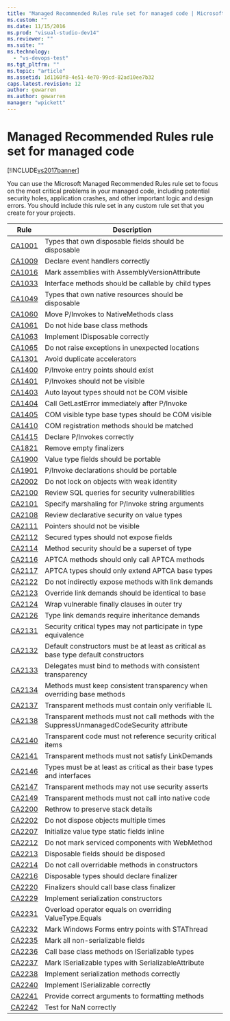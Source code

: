 ```yaml
---
title: "Managed Recommended Rules rule set for managed code | Microsoft Docs"
ms.custom: ""
ms.date: 11/15/2016
ms.prod: "visual-studio-dev14"
ms.reviewer: ""
ms.suite: ""
ms.technology: 
  - "vs-devops-test"
ms.tgt_pltfrm: ""
ms.topic: "article"
ms.assetid: 1d1160f8-4e51-4e70-99cd-82ad10ee7b32
caps.latest.revision: 12
author: gewarren
ms.author: gewarren
manager: "wpickett"
---
```

# Managed Recommended Rules rule set for managed code
[!INCLUDE[vs2017banner](../includes/vs2017banner.md)]

You can use the Microsoft Managed Recommended Rules rule set to focus on the most critical problems in your managed code, including potential security holes, application crashes, and other important logic and design errors. You should include this rule set in any custom rule set that you create for your projects.  
  
|Rule|Description|  
|----------|-----------------|  
|[CA1001](../code-quality/ca1001-types-that-own-disposable-fields-should-be-disposable.md)|Types that own disposable fields should be disposable|  
|[CA1009](../code-quality/ca1009-declare-event-handlers-correctly.md)|Declare event handlers correctly|  
|[CA1016](../code-quality/ca1016-mark-assemblies-with-assemblyversionattribute.md)|Mark assemblies with AssemblyVersionAttribute|  
|[CA1033](../code-quality/ca1033-interface-methods-should-be-callable-by-child-types.md)|Interface methods should be callable by child types|  
|[CA1049](../code-quality/ca1049-types-that-own-native-resources-should-be-disposable.md)|Types that own native resources should be disposable|  
|[CA1060](../code-quality/ca1060-move-p-invokes-to-nativemethods-class.md)|Move P/Invokes to NativeMethods class|  
|[CA1061](../code-quality/ca1061-do-not-hide-base-class-methods.md)|Do not hide base class methods|  
|[CA1063](../code-quality/ca1063-implement-idisposable-correctly.md)|Implement IDisposable correctly|  
|[CA1065](../code-quality/ca1065-do-not-raise-exceptions-in-unexpected-locations.md)|Do not raise exceptions in unexpected locations|  
|[CA1301](../code-quality/ca1301-avoid-duplicate-accelerators.md)|Avoid duplicate accelerators|  
|[CA1400](../code-quality/ca1400-p-invoke-entry-points-should-exist.md)|P/Invoke entry points should exist|  
|[CA1401](../code-quality/ca1401-p-invokes-should-not-be-visible.md)|P/Invokes should not be visible|  
|[CA1403](../code-quality/ca1403-auto-layout-types-should-not-be-com-visible.md)|Auto layout types should not be COM visible|  
|[CA1404](../code-quality/ca1404-call-getlasterror-immediately-after-p-invoke.md)|Call GetLastError immediately after P/Invoke|  
|[CA1405](../code-quality/ca1405-com-visible-type-base-types-should-be-com-visible.md)|COM visible type base types should be COM visible|  
|[CA1410](../code-quality/ca1410-com-registration-methods-should-be-matched.md)|COM registration methods should be matched|  
|[CA1415](../code-quality/ca1415-declare-p-invokes-correctly.md)|Declare P/Invokes correctly|  
|[CA1821](../code-quality/ca1821-remove-empty-finalizers.md)|Remove empty finalizers|  
|[CA1900](../code-quality/ca1900-value-type-fields-should-be-portable.md)|Value type fields should be portable|  
|[CA1901](../code-quality/ca1901-p-invoke-declarations-should-be-portable.md)|P/Invoke declarations should be portable|  
|[CA2002](../code-quality/ca2002-do-not-lock-on-objects-with-weak-identity.md)|Do not lock on objects with weak identity|  
|[CA2100](../code-quality/ca2100-review-sql-queries-for-security-vulnerabilities.md)|Review SQL queries for security vulnerabilities|  
|[CA2101](../code-quality/ca2101-specify-marshaling-for-p-invoke-string-arguments.md)|Specify marshaling for P/Invoke string arguments|  
|[CA2108](../code-quality/ca2108-review-declarative-security-on-value-types.md)|Review declarative security on value types|  
|[CA2111](../code-quality/ca2111-pointers-should-not-be-visible.md)|Pointers should not be visible|  
|[CA2112](../code-quality/ca2112-secured-types-should-not-expose-fields.md)|Secured types should not expose fields|  
|[CA2114](../code-quality/ca2114-method-security-should-be-a-superset-of-type.md)|Method security should be a superset of type|  
|[CA2116](../code-quality/ca2116-aptca-methods-should-only-call-aptca-methods.md)|APTCA methods should only call APTCA methods|  
|[CA2117](../code-quality/ca2117-aptca-types-should-only-extend-aptca-base-types.md)|APTCA types should only extend APTCA base types|  
|[CA2122](../code-quality/ca2122-do-not-indirectly-expose-methods-with-link-demands.md)|Do not indirectly expose methods with link demands|  
|[CA2123](../code-quality/ca2123-override-link-demands-should-be-identical-to-base.md)|Override link demands should be identical to base|  
|[CA2124](../code-quality/ca2124-wrap-vulnerable-finally-clauses-in-outer-try.md)|Wrap vulnerable finally clauses in outer try|  
|[CA2126](../code-quality/ca2126-type-link-demands-require-inheritance-demands.md)|Type link demands require inheritance demands|  
|[CA2131](../code-quality/ca2131-security-critical-types-may-not-participate-in-type-equivalence.md)|Security critical types may not participate in type equivalence|  
|[CA2132](../code-quality/ca2132-default-constructors-must-be-at-least-as-critical-as-base-type-default-constructors.md)|Default constructors must be at least as critical as base type default constructors|  
|[CA2133](../code-quality/ca2133-delegates-must-bind-to-methods-with-consistent-transparency.md)|Delegates must bind to methods with consistent transparency|  
|[CA2134](../code-quality/ca2134-methods-must-keep-consistent-transparency-when-overriding-base-methods.md)|Methods must keep consistent transparency when overriding base methods|  
|[CA2137](../code-quality/ca2137-transparent-methods-must-contain-only-verifiable-il.md)|Transparent methods must contain only verifiable IL|  
|[CA2138](../code-quality/ca2138-transparent-methods-must-not-call-methods-with-the-suppressunmanagedcodesecurity-attribute.md)|Transparent methods must not call methods with the SuppressUnmanagedCodeSecurity attribute|  
|[CA2140](../code-quality/ca2140-transparent-code-must-not-reference-security-critical-items.md)|Transparent code must not reference security critical items|  
|[CA2141](../code-quality/ca2141-transparent-methods-must-not-satisfy-linkdemands.md)|Transparent methods must not satisfy LinkDemands|  
|[CA2146](../code-quality/ca2146-types-must-be-at-least-as-critical-as-their-base-types-and-interfaces.md)|Types must be at least as critical as their base types and interfaces|  
|[CA2147](../code-quality/ca2147-transparent-methods-may-not-use-security-asserts.md)|Transparent methods may not use security asserts|  
|[CA2149](../code-quality/ca2149-transparent-methods-must-not-call-into-native-code.md)|Transparent methods must not call into native code|  
|[CA2200](../code-quality/ca2200-rethrow-to-preserve-stack-details.md)|Rethrow to preserve stack details|  
|[CA2202](../code-quality/ca2202-do-not-dispose-objects-multiple-times.md)|Do not dispose objects multiple times|  
|[CA2207](../code-quality/ca2207-initialize-value-type-static-fields-inline.md)|Initialize value type static fields inline|  
|[CA2212](../code-quality/ca2212-do-not-mark-serviced-components-with-webmethod.md)|Do not mark serviced components with WebMethod|  
|[CA2213](../code-quality/ca2213-disposable-fields-should-be-disposed.md)|Disposable fields should be disposed|  
|[CA2214](../code-quality/ca2214-do-not-call-overridable-methods-in-constructors.md)|Do not call overridable methods in constructors|  
|[CA2216](../code-quality/ca2216-disposable-types-should-declare-finalizer.md)|Disposable types should declare finalizer|  
|[CA2220](../code-quality/ca2220-finalizers-should-call-base-class-finalizer.md)|Finalizers should call base class finalizer|  
|[CA2229](../code-quality/ca2229-implement-serialization-constructors.md)|Implement serialization constructors|  
|[CA2231](../code-quality/ca2231-overload-operator-equals-on-overriding-valuetype-equals.md)|Overload operator equals on overriding ValueType.Equals|  
|[CA2232](../code-quality/ca2232-mark-windows-forms-entry-points-with-stathread.md)|Mark Windows Forms entry points with STAThread|  
|[CA2235](../code-quality/ca2235-mark-all-non-serializable-fields.md)|Mark all non-serializable fields|  
|[CA2236](../code-quality/ca2236-call-base-class-methods-on-iserializable-types.md)|Call base class methods on ISerializable types|  
|[CA2237](../code-quality/ca2237-mark-iserializable-types-with-serializableattribute.md)|Mark ISerializable types with SerializableAttribute|  
|[CA2238](../code-quality/ca2238-implement-serialization-methods-correctly.md)|Implement serialization methods correctly|  
|[CA2240](../code-quality/ca2240-implement-iserializable-correctly.md)|Implement ISerializable correctly|  
|[CA2241](../code-quality/ca2241-provide-correct-arguments-to-formatting-methods.md)|Provide correct arguments to formatting methods|  
|[CA2242](../code-quality/ca2242-test-for-nan-correctly.md)|Test for NaN correctly|



